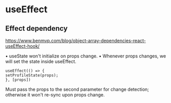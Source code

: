 # useEffect

## Effect dependency

https://www.benmvp.com/blog/object-array-dependencies-react-useEffect-hook/


• useState won't initialize on props change.
• Whenever props changes, we will set the state inside useEffect.

```
useEffect(() => {
setProfileState(props);
}, [props])
```

Must pass the props to the second parameter for change detection; otherwise it won't re-sync upon props change.
